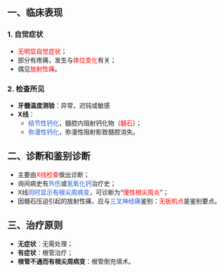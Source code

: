 ## 一、临床表现
### 1. 自觉症状
* <font color="#ff0000">无明显自觉症状</font>；
* 部分有疼痛，发生与<font color="#ff0000">体位变化</font>有关；
* 偶见<font color="#ff0000">放射性痛</font>。
### 2. 检查所见
* **牙髓温度测验**：异常，迟钝或敏感
* **X线**：
	* <font color="#245bdb">结节性钙化</font>，髓腔内阻射钙化物（<font color="#ff0000">髓石</font>）；
	* <font color="#245bdb">弥漫性钙化</font>，弥漫性阻射影致髓腔消失。

## 二、诊断和鉴别诊断
* 主要由<font color="#ff0000">X线检查</font>做出诊断；
* 询间病史有<font color="#245bdb">外伤</font>或<font color="#245bdb">氢氧化钙</font>治疗史；
* X线<font color="#245bdb">同时显示有根尖周病变</font>，可诊断为“<font color="#ff0000">慢性根尖周炎</font>”；
* 因髓石压迫引起的放射性痛，应与<font color="#245bdb">三叉神经痛</font>鉴别：<font color="#ff0000">无扳机点</font>是鉴别要点。

## 三、治疗原则
* **无症状**：无需处理；
* **有症状**：根管治疗；
* **根管不通而有根尖周病变**：根管倒充填术。
